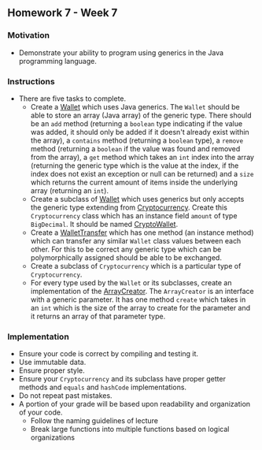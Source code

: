 ## Homework 7 - Week 7

### Motivation
* Demonstrate your ability to program using generics in the Java programming language.

### Instructions
* There are five tasks to complete.
    - Create a [Wallet](src/main/java/edu/nyu/cs9053/homework7/Wallet.java) which uses Java generics.  The `Wallet` should be able to store an array (Java array) of the generic type.  There should be an `add` method (returning a `boolean` type indicating if the value was added, it should only be added if it doesn't already exist within the array), a `contains` method (returning a `boolean` type), a `remove` method (returning a `boolean` if the value was found and removed from the array), a `get` method which takes an `int` index into the array (returning the generic type which is the value at the index, if the index does not exist an exception or null can be returned) and a `size` which returns the current amount of items inside the underlying array (returning an `int`).
    - Create a subclass of [Wallet](src/main/java/edu/nyu/cs9053/homework7/Wallet.java) which uses generics but only accepts the generic type extending from [Cryptocurrency](src/main/java/edu/nyu/cs9053/homework7/Cryptocurrency.java).  Create this `Cryptocurrency` class which has an instance field `amount` of type `BigDecimal`.  It should be named [CryptoWallet](src/main/java/edu/nyu/cs9053/homework7/CryptoWallet.java).
    - Create a [WalletTransfer](src/main/java/edu/nyu/cs9053/homework7/WalletTransfer.java) which has one method (an instance method) which can transfer any similar `Wallet` class values between each other.  For this to be correct any generic type which can be polymorphically assigned should be able to be exchanged.
    - Create a subclass of `Cryptocurrency` which is a particular type of `Cryptocurrency`.
    - For every type used by the `Wallet` or its subclasses, create an implementation of the [ArrayCreator](src/main/java/edu/nyu/cs9053/homework7/ArrayCreator.java).  The `ArrayCreator` is an interface with a generic parameter.  It has one method `create` which takes in an `int` which is the size of the array to create for the parameter and it returns an array of that parameter type.

### Implementation
* Ensure your code is correct by compiling and testing it.
* Use immutable data.
* Ensure proper style.
* Ensure your `Cryptocurrency` and its subclass have proper getter methods and `equals` and `hashCode` implementations.
* Do not repeat past mistakes.
* A portion of your grade will be based upon readability and organization of your code.
    - Follow the naming guidelines of lecture
    - Break large functions into multiple functions based on logical organizations
    